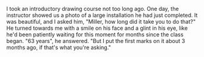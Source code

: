 I took an introductory drawing course not too long ago.
One day, the instructor showed us a photo of a large installation he had just completed.
It was beautiful, and I asked him, "Miller, how long did it take you to do that?"
He turned towards me with a smile on his face and a glint in his eye, like he'd been patiently waiting for this moment for months since the class began.
"63 years", he answered.
"But I put the first marks on it about 3 months ago, if that's what you're asking."
